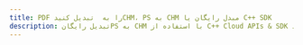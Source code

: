 ---title: PDF را به  تبدیل کنیدCHM، PS به CHM مبدل رایگان یا C++ SDKdescription: تبدیل رایگانPS به CHM با استفاده از C++ Cloud APIs & SDK همچنین اسناد PDF را در Cloud ایجاد، ویرایش و رندر کنید.---